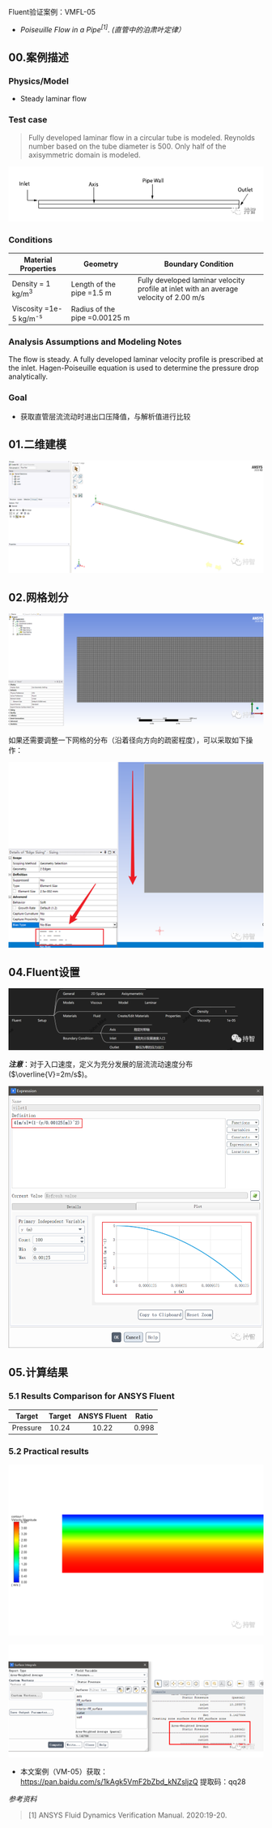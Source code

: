 Fluent验证案例：VMFL-05

- *Poiseuille Flow in a Pipe<sup>[1]</sup>*.
*(直管中的泊肃叶定律）*

## 00.案例描述

### Physics/Model

- Steady laminar flow

### Test case
>Fully developed laminar flow in a circular tube is modeled. Reynolds number based on the tube diameter
is 500. Only half of the axisymmetric domain is modeled.

![Figure .04.1:Flow Domain](images/vm-image05/1.jpg)

### Conditions

Material Properties | Geometry | Boundary Condition
--------------------|----------|-------------------
Density = 1 kg/m<sup>3</sup> | Length of the pipe =1.5 m | Fully developed laminar velocity profile at inlet with an average velocity of 2.00 m/s
Viscosity =1e-5 kg/m<sup>-s</sup> | Radius of the pipe =0.00125 m | 

### Analysis Assumptions and Modeling Notes
The flow is steady. A fully developed laminar velocity profile is prescribed at the inlet. Hagen-Poiseuille equation is used to determine the pressure drop analytically.



### Goal

+ 获取直管层流流动时进出口压降值，与解析值进行比较

## 01.二维建模

![SCDM中: 二维模型及边界命名](images/vm-image05/2.jpg)

## 02.网格划分

![Mesh: 网格划分-整体](images/vm-image05/3.jpg)

如果还需要调整一下网格的分布（沿着径向方向的疏密程度），可以采取如下操作：

![Mesh: 网格划分-“中心密，两端疏”](images/vm-image05/4.jpg)

## 04.Fluent设置

![Fluent参数设置要点](images/vm-image05/5.jpg)

***注意***：对于入口速度，定义为充分发展的层流流动速度分布($\overline{V}=2m/s$)。

![Fluent参数设置要点-Inlet速度在径向方向分布的关系式](images/vm-image05/7.jpg)


## 05.计算结果

### 5.1 Results Comparison for ANSYS Fluent

  | Target | Target |ANSYS Fluent | Ratio
  :-------:|:-------------:|:---------:|:----:
  Pressure | 10.24  | 10.22 | 0.998

### 5.2 Practical results

![Plot: Velocity](images/vm-image05/8.jpg)

![计算结果对比](images/vm-image05/9.jpg)



- 本文案例（VM-05）获取：https://pan.baidu.com/s/1kAgk5VmF2bZbd_kNZsljzQ 
提取码：qq28



*参考资料*

>[1] ANSYS Fluid Dynamics Verification Manual. 2020:19-20.